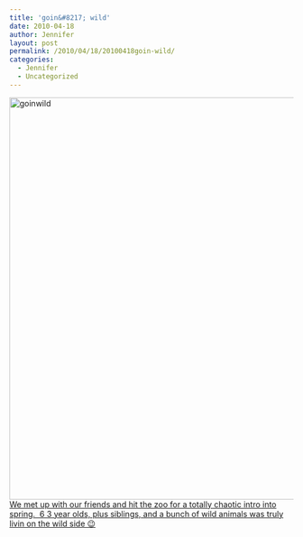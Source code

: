 ```yaml
---
title: 'goin&#8217; wild'
date: 2010-04-18
author: Jennifer
layout: post
permalink: /2010/04/18/20100418goin-wild/
categories:
  - Jennifer
  - Uncategorized
---
```

<img title="goinwild" height="713" alt="goinwild" width="950" class="alignleft size-full wp-image-679" src="http://static.squarespace.com/static/50db6bb3e4b015296cd43789/50dfa5b1e4b0dc6320e0b5ea/50dfa5b2e4b0dc6320e0b786/1273577213000/?format=original" />[We met up with our friends and hit the zoo for a totally chaotic intro into spring.  6 3 year olds, plus siblings, and a bunch of wild animals was truly livin on the wild side 😉](http://www.flickr.com/photos/jenniferandJennifers_photos/sets/72157623761626289/)
